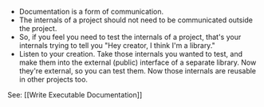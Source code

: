 - Documentation is a form of communication.
- The internals of a project should not need to be communicated outside the project.
- So, if you feel you need to test the internals of a project, that's your internals trying to tell you "Hey creator, I think I'm a library."
- Listen to your creation. Take those internals you wanted to test, and make them into the external (public) interface of a separate library. Now they're external, so you can test them. Now those internals are reusable in other projects too.

See: [[Write Executable Documentation]]